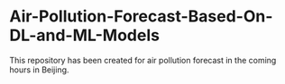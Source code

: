 # Air-Pollution-Forecast-Based-On-DL-and-ML-Models
This repository has been created for air pollution forecast in the coming hours in Beijing.
